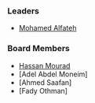 ### Leaders

* [Mohamed Alfateh](mailto:mohamed.alfateh@owasp.org)

### Board Members

* [Hassan Mourad](mailto:hassan.mourad@owasp.org)
* [Adel Abdel Moneim]
* [Ahmed Saafan]
* [Fady Othman]
